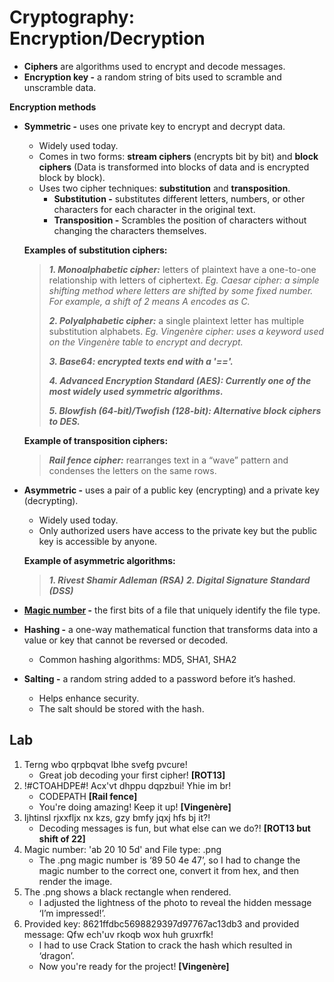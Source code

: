 # Cryptography: Encryption/Decryption
- **Ciphers** are algorithms used to encrypt and decode messages.
- **Encryption key -** a random string of bits used to scramble and unscramble data.

**Encryption methods**
  - **Symmetric -** uses one private key to encrypt and decrypt data.
    - Widely used today.
    - Comes in two forms: **stream ciphers** (encrypts bit by bit) and **block ciphers** (Data is transformed into blocks of data and is encrypted block by block).
    - Uses two cipher techniques: **substitution** and **transposition**.
      - **Substitution -** substitutes different letters, numbers, or other characters for each character in the original text.
      - **Transposition -** Scrambles the position of characters without changing the characters themselves.
  
     **Examples of substitution ciphers:**
    > ***1. Monoalphabetic cipher:*** letters of plaintext have a one-to-one relationship with letters of ciphertext. *Eg. Caesar cipher: a simple shifting method where letters are shifted by some fixed number. For example, a shift of 2 means A encodes as C.*
    > 
    > ***2. Polyalphabetic cipher:*** a single plaintext letter has multiple substitution alphabets. *Eg. Vingenère cipher: uses a keyword used on the Vingenère table to encrypt and decrypt.*
    > 
    > ***3. Base64: encrypted texts end with a '=='.***
    >
    > ***4. Advanced Encryption Standard (AES): Currently one of the most widely used symmetric algorithms.***
    >
    > ***5. Blowfish (64-bit)/Twofish (128-bit): Alternative block ciphers to DES.***

    **Example of transposition ciphers:**
    > ***Rail fence cipher:*** rearranges text in a “wave” pattern and condenses the letters on the same rows.

  - **Asymmetric -** uses a pair of a public key (encrypting) and a private key (decrypting).
    - Widely used today.
    - Only authorized users have access to the private key but the public key is accessible by anyone.
   
    **Example of asymmetric algorithms:**
    > ***1. Rivest Shamir Adleman (RSA)***
    > ***2. Digital Signature Standard (DSS)***

- **[Magic number](https://gist.github.com/leommoore/f9e57ba2aa4bf197ebc5) -** the first bits of a file that uniquely identify the file type.
- **Hashing -** a one-way mathematical function that transforms data into a value or key that cannot be reversed or decoded.
  - Common hashing algorithms: MD5, SHA1, SHA2
- **Salting -** a random string added to a password before it’s hashed.
  - Helps enhance security.
  - The salt should be stored with the hash.

 ## Lab ##
 1. Terng wbo qrpbqvat lbhe svefg pvcure!
    - Great job decoding your first cipher! **[ROT13]**
 2. !#CTOAHDPE#! Acx'vt dhppu dqpzbui! Yhie im br!
    - CODEPATH **[Rail fence]**
    - You're doing amazing! Keep it up! **[Vingenère]**
 3. Ijhtinsl rjxxfljx nx kzs, gzy bmfy jqxj hfs bj it?!
    - Decoding messages is fun, but what else can we do?! **[ROT13 but shift of 22]**
 4. Magic number: 'ab 20 10 5d' and File type: .png
    - The .png magic number is ‘89 50 4e 47’, so I had to change the magic number to the correct one, convert it from hex, and then render the image.
 5. The .png shows a black rectangle when rendered.
    - I adjusted the lightness of the photo to reveal the hidden message ‘I’m impressed!’.
 6. Provided key: 8621ffdbc5698829397d97767ac13db3 and provided message: Qfw ech'uv rkoqb wox huh gruxrfk!
    - I had to use Crack Station to crack the hash which resulted in ‘dragon’.
    - Now you're ready for the project! **[Vingenère]**
    

     

